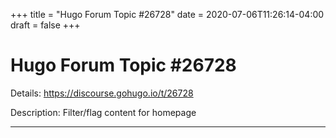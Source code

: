 +++
title = "Hugo Forum Topic #26728"
date = 2020-07-06T11:26:14-04:00
draft = false
+++
# Hugo Forum Topic #26728

Details: <https://discourse.gohugo.io/t/26728>

Description: Filter/flag content for homepage

---
